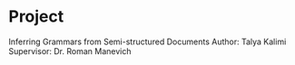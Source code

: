 # Project
Inferring Grammars from Semi-structured Documents
Author: Talya Kalimi
Supervisor: Dr. Roman Manevich

